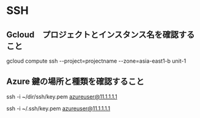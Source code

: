# SSH 

## Gcloud　プロジェクトとインスタンス名を確認すること
gcloud compute ssh --project=projectname --zone=asia-east1-b unit-1

## Azure 鍵の場所と種類を確認すること
ssh -i ~/dir/ssh/key.pem azureuser@11.1.1.1.1

ssh -i ~/.ssh/key.pem azureuser@11.1.1.1.1


